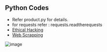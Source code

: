 ## Python Codes

* Refer product.py for details.
* for requests refer : requests.readtherequests
* [Ethical Hacking](https://github.com/ramkrushna26/python-codes/tree/master/eHacking)
* [Web Scrapping](https://github.com/ramkrushna26/python-codes/tree/master/scrapping)


![image](https://github.com/ramkrushna26/python-codes/assets/45620457/0da3481f-35ac-4c7f-940b-767faf10ea24)
